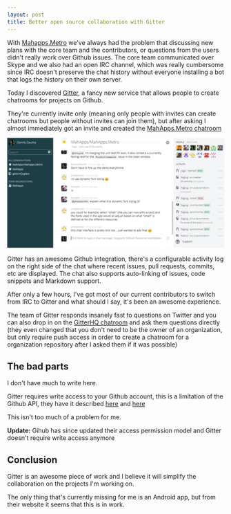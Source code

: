 ```yaml
---
layout: post
title: Better open source collaboration with Gitter
---
```


With [Mahapps.Metro](https://github.com/MahApps/MahApps.Metro) we've always had the problem that discussing new plans with the core team and the contributors, or questions from the users didn't really work over Github issues. The core team communicated over Skype and we also had an open IRC channel, which was really cumbersome since IRC doesn't preserve the chat history without everyone installing a bot that logs the history on their own server.

Today I discovered [Gitter](http://gitter.im), a fancy new service that allows people to create chatrooms for projects on Github.

They're currently invite only (meaning only people with invites can create chatrooms but people without invites can join them), but after asking I almost immediately got an invite and created the [MahApps.Metro chatroom](https://gitter.im/MahApps/MahApps.Metro)

<img src="/images/gitter.png" width="700" />

Gitter has an awesome Github integration, there's a configurable activity log on the right side of the chat where recent issues, pull requests, commits, etc are displayed. The chat also supports auto-linking of issues, code snippets and Markdown support.

After only a few hours, I've got most of our current contributors to switch from IRC to Gitter and what should I say, it's been an awesome experience.

The team of Gitter responds insanely fast to questions on Twitter and you can also drop in on the [GitterHQ chatroom](https://gitter.im/gitterHQ/gitter) and ask them questions directly (they even changed that you don't need to be the owner of an organization, but only require push access in order to create a chatroom for a organization repository after I asked them if it was possible)

## The bad parts

I don't have much to write here. 

Gitter requires write access to your Github account, this is a limitation of the Github API, they have it described [here](https://gitter.zendesk.com/hc/en-us/articles/200178961-Why-do-you-ask-for-write-access-to-my-profile-) and [here](https://gitter.zendesk.com/hc/en-us/articles/200178971-You-want-write-access-on-my-private-repos-Are-you-insane-)

This isn't too much of a problem for me.

**Update:** Gihub has since updated their access permission model and Gitter doesn't require write access anymore

## Conclusion

Gitter is an awesome piece of work and I believe it will simplify the collaboration on the projects I'm working on.

The only thing that's currently missing for me is an Android app, but from their website it seems that this is in work.
